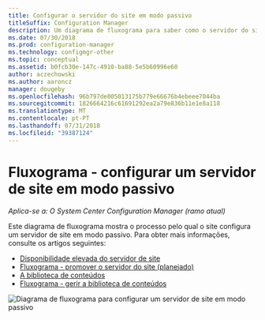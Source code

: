 ```yaml
---
title: Configurar o servidor do site em modo passivo
titleSuffix: Configuration Manager
description: Um diagrama de fluxograma para saber como o servidor do site em modo passivo está definido no Configuration Manager.
ms.date: 07/30/2018
ms.prod: configuration-manager
ms.technology: configmgr-other
ms.topic: conceptual
ms.assetid: b0fcb30e-147c-4910-ba88-5e5b60996e60
author: aczechowski
ms.author: aaroncz
manager: dougeby
ms.openlocfilehash: 96b797de005013175b779e66676b4ebeee7044ba
ms.sourcegitcommit: 1826664216c61691292ea2a79e836b11e1e8a118
ms.translationtype: MT
ms.contentlocale: pt-PT
ms.lasthandoff: 07/31/2018
ms.locfileid: "39387124"
---
```

# <a name="flowchart---set-up-a-site-server-in-passive-mode"></a>Fluxograma - configurar um servidor de site em modo passivo

*Aplica-se a: O System Center Configuration Manager (ramo atual)*

Este diagrama de fluxograma mostra o processo pelo qual o site configura um servidor de site em modo passivo. Para obter mais informações, consulte os artigos seguintes:  
- [Disponibilidade elevada do servidor de site](/sccm/core/servers/deploy/configure/site-server-high-availability)
- [Fluxograma - promover o servidor do site (planejado)](/sccm/core/servers/deploy/configure/promote-site-server-flowchart)
- [A biblioteca de conteúdos](/sccm/core/plan-design/hierarchy/the-content-library)
- [Fluxograma - gerir a biblioteca de conteúdos](/sccm/core/plan-design/hierarchy/manage-content-library-flowchart)


![Diagrama de fluxograma para configurar um servidor de site em modo passivo](media/passive-site-server-setup.png)